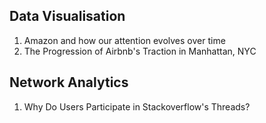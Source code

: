 ## Data Visualisation
1. Amazon and how our attention evolves over time
2. The Progression of Airbnb's Traction in Manhattan, NYC

## Network Analytics
1. Why Do Users Participate in Stackoverflow's Threads?
